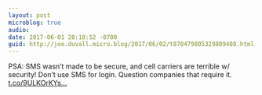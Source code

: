 ```yaml
---
layout: post
microblog: true
audio: 
date: 2017-06-01 20:18:52 -0700
guid: http://joe.duvall.micro.blog/2017/06/02/t870479805329809408.html
---
```

PSA: SMS wasn’t made to be secure, and cell carriers are terrible w/ security! Don’t use SMS for login. Question companies that require it. [t.co/9ULKOrKYs...](https://t.co/9ULKOrKYsJ)
